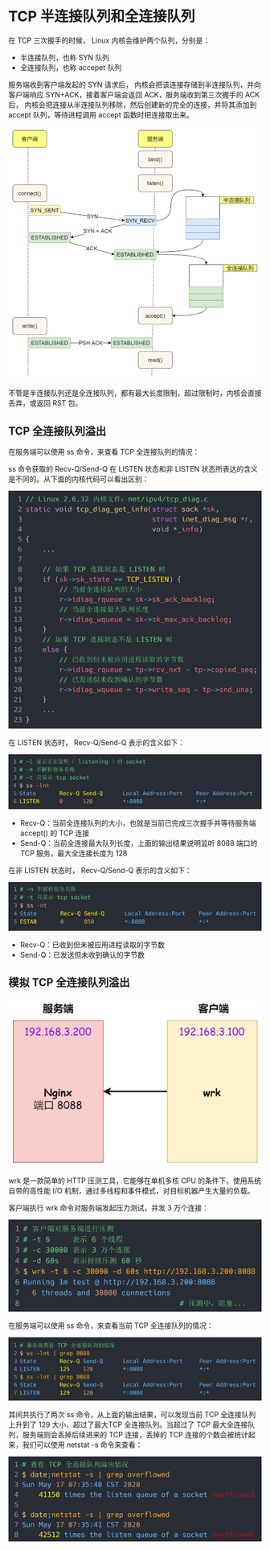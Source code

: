 # TCP 半连接队列和全连接队列  

在 TCP 三次握⼿的时候， Linux 内核会维护两个队列，分别是：

- 半连接队列，也称 SYN 队列
- 全连接队列，也称 accepet 队列

服务端收到客户端发起的 SYN 请求后， 内核会把该连接存储到半连接队列，并向客户端响应 SYN+ACK，接着客户端会返回 ACK，服务端收到第三次握⼿的 ACK 后， 内核会把连接从半连接队列移除，然后创建新的完全的连接，并将其添加到 accept 队列，等待进程调⽤ accept 函数时把连接取出来。  

![](./img/semi_full_connection.png)

不管是半连接队列还是全连接队列，都有最⼤⻓度限制，超过限制时，内核会直接丢弃，或返回 RST 包。  

## TCP 全连接队列溢出  

在服务端可以使⽤ ss 命令，来查看 TCP 全连接队列的情况：  

ss 命令获取的 Recv-Q/Send-Q 在 LISTEN 状态和⾮ LISTEN 状态所表达的含义是不同的。从下⾯的内核代码可以看出区别：  

![](./img/listen_nolisten.png)

在 LISTEN 状态时， Recv-Q/Send-Q 表示的含义如下：  

![](./img/recv_send_q.png)

- Recv-Q：当前全连接队列的⼤⼩，也就是当前已完成三次握⼿并等待服务端 accept() 的 TCP 连接
- Send-Q：当前全连接最⼤队列⻓度，上⾯的输出结果说明监听 8088 端⼝的 TCP 服务，最⼤全连接⻓度为 128

在⾮ LISTEN 状态时， Recv-Q/Send-Q 表示的含义如下：  

![](./img/recv_send_q2.png)

- Recv-Q：已收到但未被应⽤进程读取的字节数
- Send-Q：已发送但未收到确认的字节数

## 模拟 TCP 全连接队列溢出  

![](./img/nginx_wrk.png)

wrk  是⼀款简单的 HTTP 压测⼯具，它能够在单机多核 CPU 的条件下，使⽤系统⾃带的⾼性能 I/O 机制，通过多线程和事件模式，对⽬标机器产⽣⼤量的负载。  

客户端执⾏ wrk 命令对服务端发起压⼒测试，并发 3 万个连接：  

![](./img/wrk.png)

在服务端可以使⽤ ss 命令，来查看当前 TCP 全连接队列的情况：  

![](./img/ss.png)

其间共执⾏了两次 ss 命令，从上⾯的输出结果，可以发现当前 TCP 全连接队列上升到了 129 ⼤⼩，超过了最⼤TCP 全连接队列。当超过了 TCP 最⼤全连接队列，服务端则会丢掉后续进来的 TCP 连接，丢掉的 TCP 连接的个数会被统计起来，我们可以使⽤ netstat -s 命令来查看：  

![](./img/netstat2.png)

